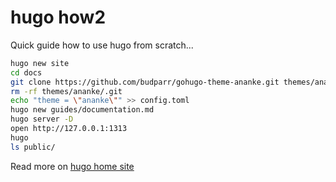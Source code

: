 # hugo how2
Quick guide how to use hugo from scratch...

```bash
hugo new site
cd docs
git clone https://github.com/budparr/gohugo-theme-ananke.git themes/ananke
rm -rf themes/ananke/.git
echo "theme = \"ananke\"" >> config.toml
hugo new guides/documentation.md
hugo server -D
open http://127.0.0.1:1313
hugo
ls public/
```

Read more on [hugo home site](https://gohugo.io/getting-started/quick-start/)
